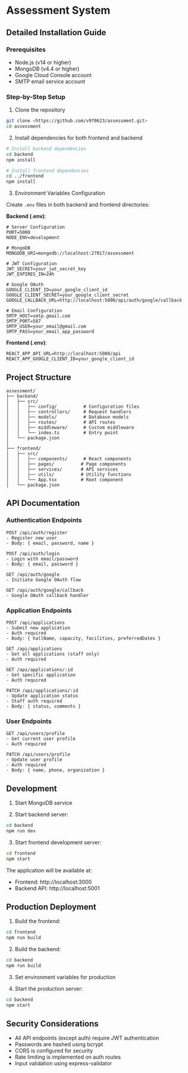 # Assessment System

## Detailed Installation Guide

### Prerequisites

- Node.js (v14 or higher)
- MongoDB (v4.4 or higher)
- Google Cloud Console account
- SMTP email service account

### Step-by-Step Setup

1. Clone the repository

```bash
git clone <https://github.com/v970623/assessment.git>
cd assessment
```

2. Install dependencies for both frontend and backend

```bash
# Install backend dependencies
cd backend
npm install

# Install frontend dependencies
cd ../frontend
npm install
```

3. Environment Variables Configuration

Create `.env` files in both backend and frontend directories:

**Backend (.env)**:

```plaintext
# Server Configuration
PORT=5000
NODE_ENV=development

# MongoDB
MONGODB_URI=mongodb://localhost:27017/assessment

# JWT Configuration
JWT_SECRET=your_jwt_secret_key
JWT_EXPIRES_IN=24h

# Google OAuth
GOOGLE_CLIENT_ID=your_google_client_id
GOOGLE_CLIENT_SECRET=your_google_client_secret
GOOGLE_CALLBACK_URL=http://localhost:5000/api/auth/google/callback

# Email Configuration
SMTP_HOST=smtp.gmail.com
SMTP_PORT=587
SMTP_USER=your_email@gmail.com
SMTP_PASS=your_email_app_password
```

**Frontend (.env)**:

```plaintext
REACT_APP_API_URL=http://localhost:5000/api
REACT_APP_GOOGLE_CLIENT_ID=your_google_client_id
```

## Project Structure

```plaintext
assessment/
├── backend/
│   ├── src/
│   │   ├── config/          # Configuration files
│   │   ├── controllers/     # Request handlers
│   │   ├── models/          # Database models
│   │   ├── routes/          # API routes
│   │   ├── middleware/      # Custom middleware
│   │   └── index.ts         # Entry point
│   └── package.json
│
├── frontend/
│   ├── src/
│   │   ├── components/      # React components
│   │   ├── pages/          # Page components
│   │   ├── services/       # API services
│   │   ├── utils/          # Utility functions
│   │   └── App.tsx         # Root component
│   └── package.json
```

## API Documentation

### Authentication Endpoints

```plaintext
POST /api/auth/register
- Register new user
- Body: { email, password, name }

POST /api/auth/login
- Login with email/password
- Body: { email, password }

GET /api/auth/google
- Initiate Google OAuth flow

GET /api/auth/google/callback
- Google OAuth callback handler
```

### Application Endpoints

```plaintext
POST /api/applications
- Submit new application
- Auth required
- Body: { hallName, capacity, facilities, preferredDates }

GET /api/applications
- Get all applications (staff only)
- Auth required

GET /api/applications/:id
- Get specific application
- Auth required

PATCH /api/applications/:id
- Update application status
- Staff auth required
- Body: { status, comments }
```

### User Endpoints

```plaintext
GET /api/users/profile
- Get current user profile
- Auth required

PATCH /api/users/profile
- Update user profile
- Auth required
- Body: { name, phone, organization }
```

## Development

1. Start MongoDB service

2. Start backend server:

```bash
cd backend
npm run dev
```

3. Start frontend development server:

```bash
cd frontend
npm start
```

The application will be available at:

- Frontend: http://localhost:3000
- Backend API: http://localhost:5001

## Production Deployment

1. Build the frontend:

```bash
cd frontend
npm run build
```

2. Build the backend:

```bash
cd backend
npm run build
```

3. Set environment variables for production

4. Start the production server:

```bash
cd backend
npm start
```

## Security Considerations

- All API endpoints (except auth) require JWT authentication
- Passwords are hashed using bcrypt
- CORS is configured for security
- Rate limiting is implemented on auth routes
- Input validation using express-validator
